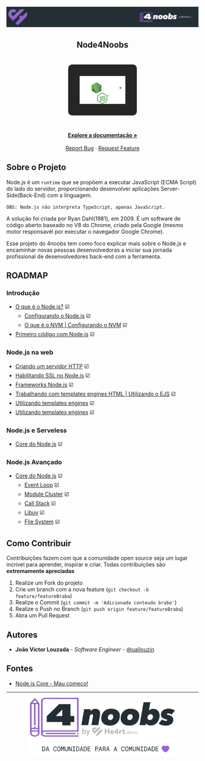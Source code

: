 <!-- Logo 4noobs -->

<p align="center">
  <a href="https://github.com/he4rt/4noobs" target="_blank">
    <img src=".github/header_4noobs.svg">
  </a>
</p>

<!-- Title -->

<p align="center">
  <h2 align="center">Node4Noobs</h2>

  <h1 align="center"><img style="background-color:#262626; padding: 30px;border-radius: 10px;"src=".github/logo.svg" alt="Imagem da logomarca do NodeJS, um runtime JavaScript" width="120"></h1>
  
  <p align="center">
    <br />
    <a target="_blank" href="https://nodejs.org/en/docs/"><strong>Explore a documentação »</strong></a>
    <br />
    <br />
    <a href="https://github.com/louzada01/node4noobs/issues">Report Bug</a>
    ·
    <a href="https://github.com/louzada01/node4noobs/issues">Request Feature</a>
  </p>
</p>
    
 <!-- ABOUT THE PROJECT -->

## Sobre o Projeto

Node.js é um `runtime` que se propõem a executar JavaScript (ECMA Script) do lado do servidor, proporcionando desenvolver aplicações Server-Side(Back-End) com a linguagem. 

```
OBS: Node.js não interpreta TypeScript, apenas JavaScript.
```

A solução foi criada por Ryan Dahl(1981), em 2009. É um software de código aberto baseado no V8 do Chrome, criado pela Google (mesmo motor responsavél por executar o navegador Google Chrome). 

Esse projeto do 4noobs tem como foco explicar mais sobre o Node.js e encaminhar novas pessoas desenvolvedoras a iniciar sua jornada profissional de desenvolvedores back-end com a ferramenta.

<!-- ROADMAP OF PROJECT -->

## ROADMAP

### Introdução

- [O que é o Node.js?](/Content/1-Intro/Intro.md) ☑️ 
  - [Configurando o Node.js](/) ☑️
  - [O que é o NVM | Configurando o NVM](/) ☑️
- [Primeiro código com Node.js](/) ☑️

### Node.js na web
- [Criando um servidor HTTP](/) ☑️
- [Habilitando SSL no Node.js](/) ☑️
- [Frameworks Node.js](/) ☑️
- [Trabalhando com templates engines HTML | Utilizando o EJS](/) ☑️
- [Utilizando templates engines](/) ☑️
- [Utilizando templates engines](/) ☑️
 
### Node.js e Serveless
- [Core do Node.js](/) ☑️

### Node.js Avançado
- [Core do Node.js](/) ☑️
  - [Event Loop](/) ☑️
  - [Module Cluster](/) ☑️
  - [Call Stack](/) ☑️
  - [Libuv](/) ☑️
  - [File System](/) ☑️
  
<!-- CONTRIBUTING -->

## Como Contribuir

Contribuições fazem com que a comunidade open source seja um lugar incrível para aprender, inspirar e criar. Todas contribuições
são **extremamente apreciadas**

1. Realize um Fork do projeto
2. Crie um branch com a nova feature (`git checkout -b feature/featureBraba`)
3. Realize o Commit (`git commit -m 'Adicionado conteudo brabo'`)
4. Realize o Push no Branch (`git push origin feature/featureBraba`)
5. Abra um Pull Request

## Autores

- **João Victor Louzada** - _Software Engineer_ - [@uailouzin](https://twitter.com/uailouzin)


## Fontes

- [Node.js Core - Mau começo!](https://medium.com/collabcode/node-js-core-mau-come%C3%A7o-780d5cfa6e8b)

---

<p align="center">
  <a href="https://github.com/he4rt/4noobs" target="_blank">
    <img src=".github/footer_4noobs.svg" width="380">
  </a>
</p>